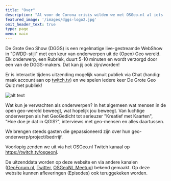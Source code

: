 ```yaml
---
title: "Over"
description: "Al voor de Corona crisis wilden we met OSGeo.nl al iets 'live' gaan doen. De huidige situatie heeft dit versneld. We zijn gewoon begonnen"
featured_image: '/images/dggs-logo2.jpg'
omit_header_text: true
type: page
menu: main
---
```


De Grote Geo Show (DGGS) is een regelmatige live-gestreamde WebShow in "DWDD-stijl" met een keur van onderwerpen
uit de (Open) Geo wereld. Elk onderwerp, een Rubriek, duurt 5-10 minuten en wordt verzorgd door een 
van de DGGS-makers. Dat kan jij ook zijn/worden!

Er is interactie tijdens uitzending mogelijk vanuit publiek via Chat (handig: maak account aan op [twitch.tv](https://twitch.tv))
en we spelen iedere keer De Grote Geo Quiz met publiek!

![alt text](/images/dggs-poster.jpg "Poster Episode #1 doorloop")

Wat kun je verwachten als onderwerpen? In het algemeen wat mensen in de open geo-wereld beweegt, wat hopelijk jou beweegt.
Van luchtige onderwerpen als het GeoGedicht tot serieuzer "Kreatief met Kaarten",  
"Hoe doe je dat in QGIS?", interviews met geo-mensen en alles daartussen.

We brengen steeds gasten die gepassioneerd zijn over hun geo-onderwerp/project/bedrrijf.

Voorlopig zenden we uit via het OSGeo.nl Twitch kanaal op https://twitch.tv/osgeonl.

De uitzenddata worden op deze website en via andere kanalen
([GeoForum.nl](https://geoforum.nl), [Twitter](https://twitter.com/osgeonl), 
[OSGeoNL Meetup](https://www.meetup.com/OSGeoNL)) bekend gemaakt.
Op deze website kunnen afleveringen (Episodes) ook teruggekeken worden.
